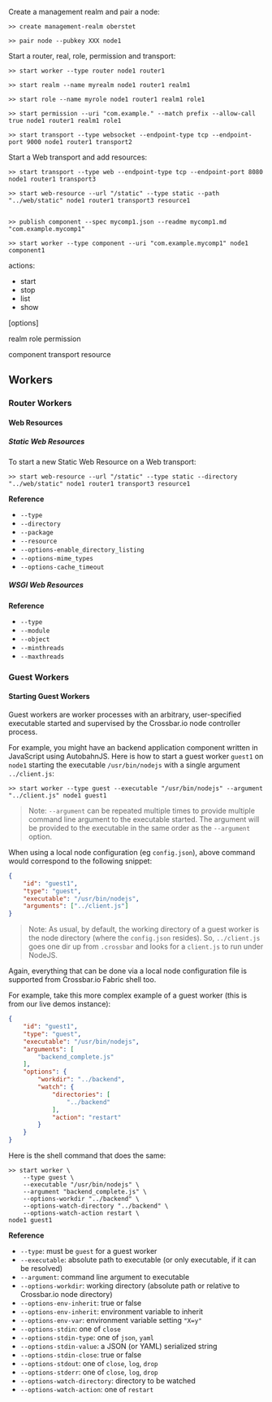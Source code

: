 
Create a management realm and pair a node:

    >> create management-realm oberstet

    >> pair node --pubkey XXX node1

Start a router, real, role, permission and transport:

    >> start worker --type router node1 router1

    >> start realm --name myrealm node1 router1 realm1

    >> start role --name myrole node1 router1 realm1 role1

    >> start permission --uri "com.example." --match prefix --allow-call true node1 router1 realm1 role1

    >> start transport --type websocket --endpoint-type tcp --endpoint-port 9000 node1 router1 transport2

Start a Web transport and add resources:

    >> start transport --type web --endpoint-type tcp --endpoint-port 8080 node1 router1 transport3

    >> start web-resource --url "/static" --type static --path "../web/static" node1 router1 transport3 resource1


    >> publish component --spec mycomp1.json --readme mycomp1.md "com.example.mycomp1"

    >> start worker --type component --uri "com.example.mycomp1" node1 component1


actions:

- start
- stop
- list
- show


<action> <resource-type> [options] <resource-path>




realm
role
permission


component
transport
resource





## Workers

### Router Workers

#### Web Resources

##### Static Web Resources

To start a new Static Web Resource on a Web transport:

```console
>> start web-resource --url "/static" --type static --directory "../web/static" node1 router1 transport3 resource1
```

**Reference**

* `--type`
* `--directory`
* `--package`
* `--resource`
* `--options-enable_directory_listing`
* `--options-mime_types`
* `--options-cache_timeout`

##### WSGI Web Resources

**Reference**

* `--type`
* `--module`
* `--object`
* `--minthreads`
* `--maxthreads`


### Guest Workers

#### Starting Guest Workers

Guest workers are worker processes with an arbitrary, user-specified executable started and supervised by the Crossbar.io node controller process.

For example, you might have an backend application component written in JavaScript using AutobahnJS. Here is how to start a guest worker `guest1` on `node1` starting the executable `/usr/bin/nodejs` with a single argument `../client.js`:

```console
>> start worker --type guest --executable "/usr/bin/nodejs" --argument "../client.js" node1 guest1
```

> Note: `--argument` can be repeated multiple times to provide multiple command line argument to the executable started. The argument will be provided to the executable in the same order as the `--argument` option.

When using a local node configuration (eg `config.json`), above command would correspond to the following snippet:

```json
{
    "id": "guest1",
    "type": "guest",
    "executable": "/usr/bin/nodejs",
    "arguments": ["../client.js"]
}
```

> Note: As usual, by default, the working directory of a guest worker is the node directory (where the `config.json` resides). So, `../client.js` goes one dir up from `.crossbar` and looks for a `client.js` to run under NodeJS.

Again, everything that can be done via a local node configuration file is supported from Crossbar.io Fabric shell too.

For example, take this more complex example of a guest worker (this is from our live demos instance):

```json
{
    "id": "guest1",
    "type": "guest",
    "executable": "/usr/bin/nodejs",
    "arguments": [
        "backend_complete.js"
    ],
    "options": {
        "workdir": "../backend",
        "watch": {
            "directories": [
                "../backend"
            ],
            "action": "restart"
        }
    }
}
```

Here is the shell command that does the same:

```console
>> start worker \
    --type guest \
    --executable "/usr/bin/nodejs" \
    --argument "backend_complete.js" \
    --options-workdir "../backend" \
    --options-watch-directory "../backend" \
    --options-watch-action restart \
node1 guest1
```

**Reference**

* `--type`: must be `guest` for a guest worker
* `--executable`: absolute path to executable (or only executable, if it can be resolved)
* `--argument`: command line argument to executable
* `--options-workdir`: working directory (absolute path or relative to Crossbar.io node directory)
* `--options-env-inherit`: true or false
* `--options-env-inherit`: environment variable to inherit
* `--options-env-var`: environment variable setting `"X=y"`
* `--options-stdin`: one of `close`
* `--options-stdin-type`: one of `json`, `yaml`
* `--options-stdin-value`: a JSON (or YAML) serialized string
* `--options-stdin-close`: true or false
* `--options-stdout`: one of `close`, `log`, `drop`
* `--options-stderr`: one of `close`, `log`, `drop`
* `--options-watch-directory`: directory to be watched
* `--options-watch-action`: one of `restart`
